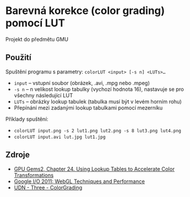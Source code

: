 Barevná korekce (color grading) pomocí LUT
==========================================

Projekt do předmětu GMU

Použití
-------
Spuštění programu s parametry: `colorLUT <input> [-s n] <LUTs>…`

* `input` – vstupní soubor (obrázek, .avi, .mpg nebo .mpeg)
* `-s n` – n velikost lookup tabulky (vychozí hodnota 16), nastavuje se pro všechny následující LUT
* `LUTs` – obrázky lookup tabulek (tabulka musí být v levém horním rohu)
* Přepínání mezi zadanými lookup tabulkami pomocí mezerníku

Příklady spuštění:

* `colorLUT input.png -s 2 lut1.png lut2.png -s 8 lut3.png lut4.png`
* `colorLUT input.avi lut.jpg lut1.jpg`

Zdroje
------
* [GPU Gems2, Chapter 24. Using Lookup Tables to Accelerate Color Transformations](http://http.developer.nvidia.com/GPUGems2/gpugems2_chapter24.html)
* [Google I/O 2011: WebGL Techniques and Performance](http://youtu.be/rfQ8rKGTVlg?t=24m30s)
* [UDN - Three - ColorGrading](http://udn.epicgames.com/Three/ColorGrading.html)
